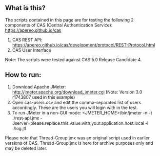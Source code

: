 ## What is this?

The scripts contained in this page are for testing the following 2 components of CAS (Central Authentication Service): https://apereo.github.io/cas  
1. CAS REST API: https://apereo.github.io/cas/development/protocol/REST-Protocol.html   
2. CAS User Interface   

Note: The scripts were tested against CAS 5.0 Release Candidate 4.

## How to run:

1. Download Apache JMeter: http://jmeter.apache.org/download_jmeter.cgi (Note: Version 3.0 r1743807 used in this example)  
2. Open cas-users.csv and edit the comma-separated list of users accordingly.  These are the users you will login with in the test.   
3. To run JMeter in a non-GUI mode: <JMETER_HOME>/bin/jmeter -n -t ./rest-api.jmx -Jserver=please.replace.this.value.with.your.application.host.local -l ./log.jtl  

Please note that Thread-Group.jmx was an original script used in earlier versions of CAS.  Thread-Group.jmx is here for archive purposes only and may be deleted later.  

